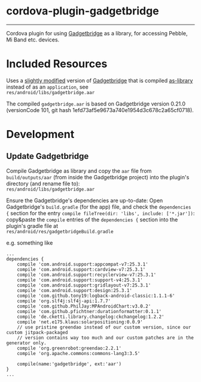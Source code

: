 # cordova-plugin-gadgetbridge
----

Cordova plugin for using [Gadgetbridge][1] as a library,
for accessing Pebble, Mi Band etc. devices.

# Included Resources

Uses a [slightly modified][2] version of [Gadgetbridge][1] that is compiled
[as-library][3] instead of as an `application`, see  
`res/android/libs/gadgetbridge.aar`

The compiled `gadgetbridge.aar` is based on Gadgetbridge version 0.21.0
(versionCode 101, git hash 1efd73af5e9673a740e1954d3c678c2a65cf0718).

# Development

## Update Gadgetbridge

Compile Gadgetbridge as library and copy the `aar` file from `build/outputs/aar` (from inside the Gadgetbridge project)
into the plugin's directory (and rename file to):  
`res/android/libs/gadgetbridge.aar`

Ensure the Gadgetbridge's dependencies are up-to-date:
Open Gadgetbridge's `build.gradle` (for the app) file, and check the `dependencies {` section for the
entry `compile fileTree(dir: 'libs', include: ['*.jar'])`:  
copy&paste the `compile` entries of the `dependencies {` section into the plugin's gradle file at  
`res/android/res/gadgetbridgeBuild.gradle`

e.g. something like
```
...
dependencies {
    compile 'com.android.support:appcompat-v7:25.3.1'
    compile 'com.android.support:cardview-v7:25.3.1'
    compile 'com.android.support:recyclerview-v7:25.3.1'
    compile 'com.android.support:support-v4:25.3.1'
    compile 'com.android.support:gridlayout-v7:25.3.1'
    compile 'com.android.support:design:25.3.1'
    compile 'com.github.tony19:logback-android-classic:1.1.1-6'
    compile 'org.slf4j:slf4j-api:1.7.7'
    compile 'com.github.PhilJay:MPAndroidChart:v3.0.2'
    compile 'com.github.pfichtner:durationformatter:0.1.1'
    compile 'de.cketti.library.changelog:ckchangelog:1.2.2'
    compile 'net.e175.klaus:solarpositioning:0.0.9'
    // use pristine greendao instead of our custom version, since our custom jitpack-packaged
    // version contains way too much and our custom patches are in the generator only.
    compile 'org.greenrobot:greendao:2.2.1'
    compile 'org.apache.commons:commons-lang3:3.5'

    compile(name:'gadgetbridge', ext:'aar')
}
...
```


[1]: https://github.com/Freeyourgadget/Gadgetbridge
[2]: https://github.com/mmig/Gadgetbridge
[3]: https://github.com/mmig/Gadgetbridge/tree/as-library

